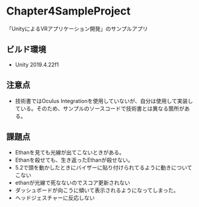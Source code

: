 # Chapter4SampleProject
「UnityによるVRアプリケーション開発」のサンプルアプリ

## ビルド環境
- Unity 2019.4.22f1

## 注意点
- 技術書ではOculus Integrationを使用していないが、自分は使用して実装している。そのため、サンプルのソースコードで技術書とは異なる箇所がある。

## 課題点
- Ethanを見ても光線が出てこないときがある。
- Ethanを殺せても、生き返ったEthanが殺せない。
- 5.2で頭を動かしたときにバイザーに貼り付けられてるように動きについてこない
- ethanが光線で死なないのでスコア更新されない
- ダッシュボードが向こうに傾いて表示されるようになってしまった。
- ヘッドジェスチャーに反応しない
